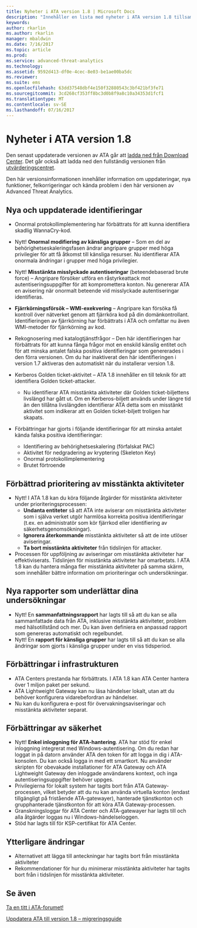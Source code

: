 ```yaml
---
title: Nyheter i ATA version 1.8 | Microsoft Docs
description: "Innehåller en lista med nyheter i ATA version 1.8 tillsammans med kända problem"
keywords: 
author: rkarlin
ms.author: rkarlin
manager: mbaldwin
ms.date: 7/16/2017
ms.topic: article
ms.prod: 
ms.service: advanced-threat-analytics
ms.technology: 
ms.assetid: 9592d413-df0e-4cec-8e03-be1ae00ba5dc
ms.reviewer: 
ms.suite: ems
ms.openlocfilehash: 63dd37548dbf4e150f32880543c3bf421bf3fe71
ms.sourcegitcommit: 3cd268cf353ff8bc3d0b8f9a8c10a34353d1fcf1
ms.translationtype: MT
ms.contentlocale: sv-SE
ms.lasthandoff: 07/16/2017
---
```

# <a name="whats-new-in-ata-version-18"></a>Nyheter i ATA version 1.8

Den senast uppdaterade versionen av ATA går att [ladda ned från Download Center](https://www.microsoft.com/download/details.aspx?id=55536). Det går också att ladda ned den fullständig versionen från [utvärderingscentret](http://www.microsoft.com/evalcenter/evaluate-microsoft-advanced-threat-analytics).

Den här versionsinformationen innehåller information om uppdateringar, nya funktioner, felkorrigeringar och kända problem i den här versionen av Advanced Threat Analytics.



## <a name="new--updated-detections"></a>Nya och uppdaterade identifieringar

- Onormal protokollimplementering har förbättrats för att kunna identifiera skadlig WannaCry-kod.

- Nytt! **Onormal modifiering av känsliga grupper** – Som en del av behörighetseskaleringsfasen ändrar angripare grupper med höga privilegier för att få åtkomst till känsliga resurser. Nu identifierar ATA onormala ändringar i grupper med höga privilegier.
- Nytt! **Misstänkta misslyckade autentiseringar** (beteendebaserad brute force) – Angripare försöker utföra en råstyrkeattack mot autentiseringsuppgifter för att kompromettera konton. Nu genererar ATA en avisering när onormalt beteende vid misslyckade autentiseringar identifieras.   

- **Fjärrkörningsförsök – WMI-exekvering** – Angripare kan försöka få kontroll över nätverket genom att fjärrköra kod på din domänkontrollant. Identifieringen av fjärrkörning har förbättrats i ATA och omfattar nu även WMI-metoder för fjärrkörning av kod.

- Rekognosering med katalogtjänstfrågor – Den här identifieringen har förbättrats för att kunna fånga frågor mot en enskild känslig entitet och för att minska antalet falska positiva identifieringar som genererades i den förra versionen. Om du har inaktiverat den här identifieringen i version 1.7 aktiveras den automatiskt när du installerar version 1.8.

- Kerberos Golden ticket-aktivitet – ATA 1.8 innehåller en till teknik för att identifiera Golden ticket-attacker.
    - Nu identifierar ATA misstänkta aktiviteter där Golden ticket-biljettens livslängd har gått ut. Om en Kerberos-biljett används under längre tid än den tillåtna livslängden identifierar ATA detta som en misstänkt aktivitet som indikerar att en Golden ticket-biljett troligen har skapats.
- Förbättringar har gjorts i följande identifieringar för att minska antalet kända falska positiva identifieringar:  
    - Identifiering av behörighetseskalering (förfalskat PAC) 
    - Aktivitet för nedgradering av kryptering (Skeleton Key)
    - Onormal protokollimplementering
    - Brutet förtroende

## <a name="improved-triage-of-suspicious-activities"></a>Förbättrad prioritering av misstänkta aktiviteter

-   Nytt! I ATA 1.8 kan du köra följande åtgärder för misstänkta aktiviteter under prioriteringsprocessen: 
    - **Undanta entiteter** så att ATA inte aviserar om misstänkta aktiviteter som i själva verket utgör harmlösa korrekta positiva identifieringar (t.ex. en administratör som kör fjärrkod eller identifiering av säkerhetsgenomsökningar).
    - **Ignorera återkommande** misstänkta aktiviteter så att de inte utlöser aviseringar.
    - **Ta bort misstänkta aktiviteter** från tidslinjen för attacker.
-   Processen för uppföljning av aviseringar om misstänkta aktiviteter har effektiviserats. Tidslinjen för misstänkta aktiviteter har omarbetats. I ATA 1.8 kan du hantera många fler misstänkta aktiviteter på samma skärm, som innehåller bättre information om prioriteringar och undersökningar. 

## <a name="new-reports-to-help-you-investigate"></a>Nya rapporter som underlättar dina undersökningar 
-   Nytt! En **sammanfattningsrapport** har lagts till så att du kan se alla sammanfattade data från ATA, inklusive misstänkta aktiviteter, problem med hälsotillstånd och mer. Du kan även definiera en anpassad rapport som genereras automatiskt och regelbundet.
-   Nytt! En **rapport för känsliga grupper** har lagts till så att du kan se alla ändringar som gjorts i känsliga grupper under en viss tidsperiod.


## <a name="infrastructure-improvements"></a>Förbättringar i infrastrukturen

-   ATA Centers prestanda har förbättrats. I ATA 1.8 kan ATA Center hantera över 1 miljon paket per sekund.
-   ATA Lightweight Gateway kan nu läsa händelser lokalt, utan att du behöver konfigurera vidarebefordran av händelser.
-   Nu kan du konfigurera e-post för övervakningsaviseringar och misstänkta aktiviteter separat.

## <a name="security-improvements"></a>Förbättringar av säkerhet

-   Nytt! **Enkel inloggning för ATA-hantering**. ATA har stöd för enkel inloggning integrerat med Windows-autentisering. Om du redan har loggat in på datorn använder ATA den token för att logga in dig i ATA-konsolen. Du kan också logga in med ett smartkort. Nu använder skripten för obevakade installationer för ATA Gateway och ATA Lightweight Gateway den inloggade användarens kontext, och inga autentiseringsuppgifter behöver uppges.
-   Privilegierna för lokalt system har tagits bort från ATA Gateway-processen, vilket betyder att du nu kan använda virtuella konton (endast tillgängligt på fristående ATA-gatewayer), hanterade tjänstkonton och grupphanterade tjänstkonton för att köra ATA Gateway-processen.   
-   Granskningsloggar för ATA Center och ATA-gatewayer har lagts till och alla åtgärder loggas nu i Windows-händelseloggen.
-   Stöd har lagts till för KSP-certifikat för ATA Center.

## <a name="additional-changes"></a>Ytterligare ändringar

- Alternativet att lägga till anteckningar har tagits bort från misstänkta aktiviteter
- Rekommendationer för hur du minimerar misstänkta aktiviteter har tagits bort från i tidslinjen för misstänkta aktiviteter.



## <a name="see-also"></a>Se även
[Ta en titt i ATA-forumet!](https://social.technet.microsoft.com/Forums/security/home?forum=mata)

[Uppdatera ATA till version 1.8 – migreringsguide](ata-update-1.8-migration-guide.md)

